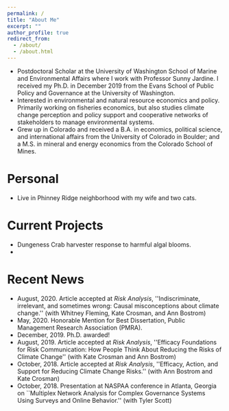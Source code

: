 ```yaml
---
permalink: /
title: "About Me"
excerpt: ""
author_profile: true
redirect_from: 
  - /about/
  - /about.html
---
```


* Postdoctoral Scholar at the University of Washington School of Marine and Environmental Affairs where I work with Professor Sunny Jardine. I received my Ph.D. in December 2019 from the Evans School of Public Policy and Governance at the University of Washington. 
* Interested in environmental and natural resource economics and policy. Primarily working on fisheries economics, but also studies climate change perception and policy support and cooperative networks of stakeholders to manage environmental systems. 
* Grew up in Colorado and received a B.A. in economics, political science, and international affairs from the University of Colorado in Boulder; and a M.S. in mineral and energy economics from the Colorado School of Mines. 

# Personal 
* Live in Phinney Ridge neighborhood with my wife and two cats. 

# Current Projects
* Dungeness Crab harvester response to harmful algal blooms.
* 

# Recent News
* August, 2020. Article accepted at *Risk Analysis*, ''Indiscriminate, irrelevant, and sometimes wrong: Causal misconceptions about climate change.'' (with Whitney Fleming, Kate Crosman, and Ann Bostrom)
* May, 2020. Honorable Mention for Best Dissertation, Public Management Research Association (PMRA).
* December, 2019. Ph.D. awarded! 
* August, 2019. Article accepted at *Risk Analysis*, ''Efficacy Foundations for Risk Communication: How People Think About Reducing the Risks of Climate Change'' (with Kate Crosman and Ann Bostrom)
* October, 2018. Article accepted at *Risk Analysis*, ''Efficacy, Action, and Support for Reducing Climate Change Risks.'' (with Ann Bostrom and Kate Crosman)
* October, 2018. Presentation at NASPAA conference in Atlanta, Georgia on ``Multiplex Network Analysis for Complex Governance Systems Using Surveys and Online Behavior.'' (with Tyler Scott)







